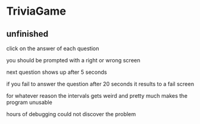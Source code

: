 # TriviaGame

## unfinished

click on the answer of each question

you should be prompted with a right or wrong screen

next question shows up after 5 seconds

if you fail to answer the question after 20 seconds it results to a fail screen 

for whatever reason the intervals gets weird and pretty much makes the program unusable

hours of debugging could not discover the problem


